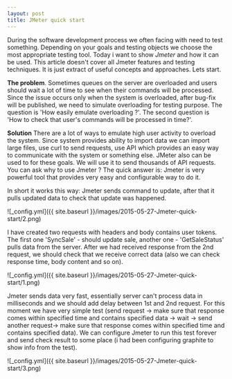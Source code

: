 ```yaml
---
layout: post
title: JMeter quick start
---
```


During the software development process we often facing with need to test something. Depending on your goals and testing objects we choose the most appropriate testing tool.
Today i want to show  *Jmeter* and how it can be used. This article doesn't cover all Jmeter features and testing techniques. It is just extract of useful concepts and approaches. Lets start.

**The problem**.
Sometimes queues on the server are overloaded and users should wait a lot of time to see when their commands will be processed. Since the issue occurs only when the system is overloaded, after bug-fix will be published, we need to simulate overloading for testing purpose. The question is 'How easily emulate overloading ?'. The second question is 'How to check that user's commands will be processed in time?'.

**Solution**
There are a lot of ways to emulate high user activity to overload the system. Since system provides ability to import data we can import large files, use curl to send requests, use API which provides an easy way to communicate with the system or something else. JMeter also can be used to for these goals. We will use it to send thousands of API requests. You can ask why to use Jmeter ? The quick answer is: Jmeter is very powerful tool that provides very easy and configurable way to do it. 

In short it works this way: Jmeter sends command to update, after that it pulls updated data to check that update was happened.

![_config.yml]({{ site.baseurl }}/images/2015-05-27-Jmeter-quick-start/2.png)

I have created two requests with headers and body contains user tokens. The first one 'SyncSale' - should update sale, another one - 'GetSaleStatus' pulls data from the server. After we had received response from the 2nd request, we should check that we receive correct data (also we can check response time, body content and so on). 

![_config.yml]({{ site.baseurl }}/images/2015-05-27-Jmeter-quick-start/1.png)

Jmeter sends data very fast, essentially server can't process data in milliseconds and we should add delay between 1st and 2nd request. For this moment we have very simple test (send request -> make sure that response comes within specified time and contains specified data -> wait -> send another request-> make sure that response comes within specified time and contains specified data). We can configure Jmeter to run this test forever and send check result to some place (i had been configuring graphite to show info from the test). 

![_config.yml]({{ site.baseurl }}/images/2015-05-27-Jmeter-quick-start/3.png)

